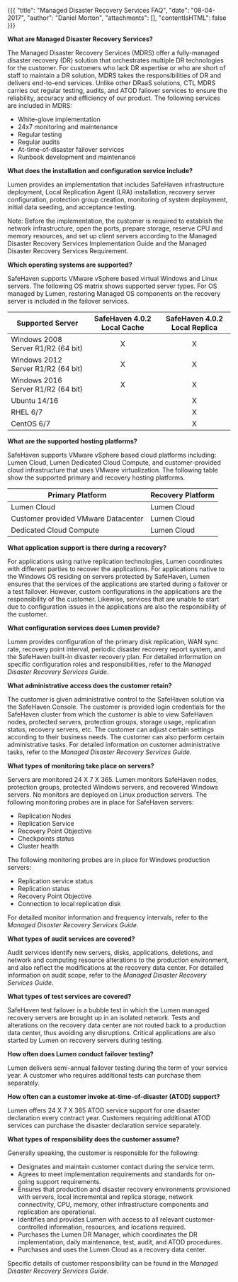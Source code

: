 {{{
"title": "Managed Disaster Recovery Services FAQ",
"date": "08-04-2017",
"author": "Daniel Morton",
"attachments": [],
"contentIsHTML": false
}}}

**What are Managed Disaster Recovery Services?**

The Managed Disaster Recovery Services (MDRS) offer a fully-managed disaster recovery (DR) solution that orchestrates multiple DR technologies for the customer. For customers who lack DR expertise or who are short of staff to maintain a DR solution, MDRS takes the responsibilities of DR and delivers end-to-end services. Unlike other DRaaS solutions, CTL MDRS carries out regular testing, audits, and ATOD failover services to ensure the reliability, accuracy and efficiency of our product. The following services are included in MDRS:
* White-glove implementation
* 24x7 monitoring and maintenance
* Regular testing
* Regular audits
* At-time-of-disaster failover services
* Runbook development and maintenance

**What does the installation and configuration service include?**

Lumen provides an implementation that includes SafeHaven infrastructure deployment, Local Replication Agent (LRA) installation, recovery server configuration, protection group creation, monitoring of system deployment, initial data seeding, and acceptance testing.

Note: Before the implementation, the customer is required to establish the network infrastructure, open the ports, prepare storage, reserve CPU and memory resources, and set up client servers according to the Managed Disaster Recovery Services Implementation Guide and the Managed Disaster Recovery Services Requirement.

**Which operating systems are supported?**

SafeHaven supports VMware vSphere based virtual Windows and Linux servers. The following OS matrix shows supported server types. For OS managed by Lumen, restoring Managed OS components on the recovery server is included in the failover services.

| Supported Server | SafeHaven 4.0.2 Local Cache | SafeHaven 4.0.2 Local Replica |
|-------------------------|:----------------:|:----------------------:|
| Windows 2008 Server R1/R2 (64 bit) | X | X |
| Windows 2012 Server R1/R2 (64 bit) | X | X |
| Windows 2016 Server R1/R2 (64 bit) | X | X |
| Ubuntu 14/16 |   | X |
| RHEL 6/7 |   | X |
| CentOS 6/7 |   | X |


**What are the supported hosting platforms?**

SafeHaven supports VMware vSphere based cloud platforms including: Lumen Cloud, Lumen Dedicated Cloud Compute, and customer-provided cloud infrastructure that uses VMware virtualization. The following table show the supported primary and recovery hosting platforms.

| Primary Platform | Recovery Platform |
|------------------------|--------------------------|
| Lumen Cloud | Lumen Cloud |
| Customer provided VMware Datacenter | Lumen Cloud |
| Dedicated Cloud Compute | Lumen Cloud |

**What application support is there during a recovery?**

For applications using native replication technologies, Lumen coordinates with different parties to recover the applications. For applications native to the Windows OS residing on servers protected by SafeHaven, Lumen ensures that the services of the applications are started during a failover or a test failover. However, custom configurations in the applications are the responsibility of the customer. Likewise, services that are unable to start due to configuration issues in the applications are also the responsibility of the customer.

**What configuration services does Lumen provide?**

Lumen provides configuration of the primary disk replication, WAN sync rate, recovery point interval, periodic disaster recovery report system, and the SafeHaven built-in disaster recovery plan. For detailed information on specific configuration roles and responsibilities, refer to the *Managed Disaster Recovery Services Guide*.

**What administrative access does the customer retain?**

The customer is given administrative control to the SafeHaven solution via the SafeHaven Console. The customer is provided login credentials for the SafeHaven cluster from which the customer is able to view SafeHaven nodes, protected servers, protection groups, storage usage, replication status, recovery servers, etc. The customer can adjust certain settings according to their business needs. The customer can also perform certain administrative tasks. For detailed information on customer administrative tasks, refer to the *Managed Disaster Recovery Services Guide*.

**What types of monitoring take place on servers?**

Servers are monitored 24 X 7 X 365. Lumen monitors SafeHaven nodes, protection groups, protected Windows servers, and recovered Windows servers. No monitors are deployed on Linux production servers. The following monitoring probes are in place for SafeHaven servers:
* Replication Nodes
* Replication Service
* Recovery Point Objective
* Checkpoints status
* Cluster health

The following monitoring probes are in place for Windows production servers:
* Replication service status
* Replication status
* Recovery Point Objective
* Connection to local replication disk

For detailed monitor information and frequency intervals, refer to the *Managed Disaster Recovery Services Guide*.

**What types of audit services are covered?**

Audit services identify new servers, disks, applications, deletions, and network and computing resource alterations to the production environment, and also reflect the modifications at the recovery data center. For detailed information on audit scope, refer to the *Managed Disaster Recovery Services Guide*.

**What types of test services are covered?**

SafeHaven test failover is a bubble test in which the Lumen managed recovery servers are brought up in an isolated network. Tests and alterations on the recovery data center are not routed back to a production data center, thus avoiding any disruptions. Critical applications are also started by Lumen on recovery servers during testing.

**How often does Lumen conduct failover testing?**

Lumen delivers semi-annual failover testing during the term of your service year. A customer who requires additional tests can purchase them separately.

**How often can a customer invoke at-time-of-disaster (ATOD) support?**

Lumen offers 24 X 7 X 365 ATOD service support for one disaster declaration every contract year. Customers requiring additional ATOD services can purchase the disaster declaration service separately.

**What types of responsibility does the customer assume?**

Generally speaking, the customer is responsible for the following:
* Designates and maintain customer contact during the service term.
* Agrees to meet implementation requirements and standards for on-going support requirements.
* Ensures that production and disaster recovery environments provisioned with servers, local incremental and replica storage, network connectivity, CPU, memory, other infrastructure components and replication are operational.
* Identifies and provides Lumen with access to all relevant customer-controlled information, resources, and locations required.
* Purchases the Lumen DR Manager, which coordinates the DR implementation, daily maintenance, test, audit, and ATOD procedures.
* Purchases and uses the Lumen Cloud as a recovery data center.

Specific details of customer responsibility can be found in the *Managed Disaster Recovery Services Guide*.
